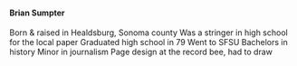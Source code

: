 #### Brian Sumpter
Born & raised in Healdsburg, Sonoma county
Was a stringer in high school for the local paper
Graduated high school in 79
Went to SFSU
Bachelors in history
Minor in journalism
Page design at the record bee, had to draw
